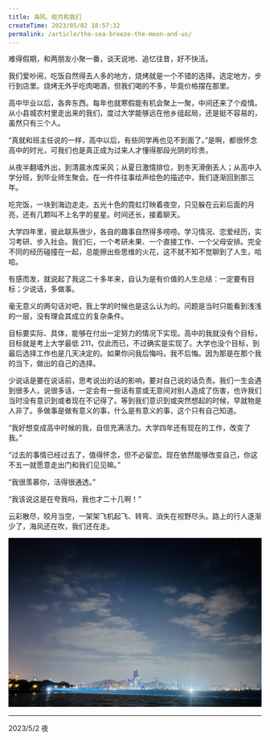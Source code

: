 ```yaml
---
title: 海风、皎月和我们
createTime: 2023/05/02 18:57:32
permalink: /article/the-sea-breeze-the-moon-and-us/
---
```

难得假期，和两朋友小聚一番，谈天说地、追忆往昔，好不快活。



我们爱吵闹，吃饭自然得去人多的地方，烧烤就是一个不错的选择。选定地方，步行到店里。烧烤无外乎吃肉喝酒，但我们喝的不多，毕竟价格摆在那里。

高中毕业以后，各奔东西。每年也就寒假能有机会聚上一聚，中间还来了个疫情。从小县城农村里走出来的我们，度过大学能够远在他乡组起局，还是挺不容易的，虽然只有三个人。

“真就和班主任说的一样，高中以后，有些同学再也见不到面了。”是啊，都很怀念高中的时光，可我们也是真正成为过来人才懂得那段光阴的珍贵。

从夜半翻墙外出，到清晨水库采风；从夏日激情排位，到冬天滑倒丢人；从高中入学分班，到毕业师生聚会。在一件件往事绘声绘色的描述中，我们逐渐回到那三年。



吃完饭，一块到海边走走。五光十色的霓虹灯映着夜空，只见躲在云彩后面的月亮，还有几颗叫不上名字的星星。时间还长，接着聊天。

大学四年里，彼此联系很少，各自的趣事自然得多唠唠。学习情况、恋爱经历，实习考研、步入社会。我们仨，一个考研未果、一个直接工作、一个父母安排。完全不同的经历碰撞在一起，总能擦出些思维的火花，这不就不知不觉聊到了人生，哈哈。



有感而发，就说起了我这二十多年来，自认为是有价值的人生总结：一定要有目标；少说话，多做事。

毫无意义的两句话对吧，我上学的时候也是这么认为的。问题是当时只能看到浅浅的一层，没有理会其成立的复杂条件。

目标要实际、具体，能够在付出一定努力的情况下实现。高中的我就没有个目标，目标就是考上大学最低 211，仅此而已，不过确实是实现了。大学也没个目标，到最后选择工作也是几天决定的。如果你问我后悔吗，我不后悔。因为那是在那个我的当下，做出的自己的选择。

少说话是要在说话前，思考说出的话的影响，要对自己说的话负责。我们一生会遇到很多人，说很多话，一定会有一些话有意或无意间对别人造成了伤害，也许我们当时没有意识到或者现在不记得了。等到我们意识到或突然想起的时候，早就物是人非了。多做事是做有意义的事，什么是有意义的事，这个只有自己知道。



“我好想变成高中时候的我，自信充满活力。大学四年还有现在的工作，改变了我。”

“过去的事情已经过去了，值得怀念，但不必留恋。现在依然能够改变自己，你这不五一就愿意走出门和我们见见嘛。”

“我很羡慕你，活得很通透。”

“我该说这是在夸我吗，我也才二十几啊！”



云彩散尽，皎月当空，一架架飞机起飞、转弯、消失在视野尽头。路上的行人逐渐少了，海风还在吹，我们还在走。

![](../../.vuepress/public/images/c2654a5a896df847b47392413bd2d2cf.jpeg)



---

2023/5/2 夜


